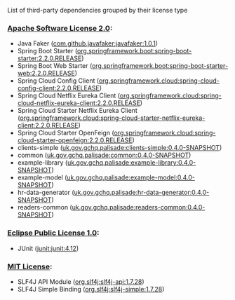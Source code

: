 List of third-party dependencies grouped by their license type

### [Apache Software License 2.0](./licenses/apache_software_license_2.0.txt):
* Java Faker ([com.github.javafaker:javafaker:1.0.1](http://github.com/DiUS/java-faker))
* Spring Boot Starter ([org.springframework.boot:spring-boot-starter:2.2.0.RELEASE](https://projects.spring.io/spring-boot/#/spring-boot-parent/spring-boot-starters/spring-boot-starter))
* Spring Boot Web Starter ([org.springframework.boot:spring-boot-starter-web:2.2.0.RELEASE](https://projects.spring.io/spring-boot/#/spring-boot-parent/spring-boot-starters/spring-boot-starter-web))
* Spring Cloud Config Client ([org.springframework.cloud:spring-cloud-config-client:2.2.0.RELEASE](https://spring.io))
* Spring Cloud Netflix Eureka Client ([org.springframework.cloud:spring-cloud-netflix-eureka-client:2.2.0.RELEASE](https://spring.io/spring-cloud/spring-cloud-netflix/spring-cloud-netflix-eureka-client))
* Spring Cloud Starter Netflix Eureka Client ([org.springframework.cloud:spring-cloud-starter-netflix-eureka-client:2.2.0.RELEASE](https://projects.spring.io/spring-cloud))
* Spring Cloud Starter OpenFeign ([org.springframework.cloud:spring-cloud-starter-openfeign:2.2.0.RELEASE](https://projects.spring.io/spring-cloud))
* clients-simple ([uk.gov.gchq.palisade:clients-simple:0.4.0-SNAPSHOT](https://github.com/gchq/Palisade-clients/tree/develop/clients-simple))
* common ([uk.gov.gchq.palisade:common:0.4.0-SNAPSHOT](https://github.com/gchq/Palisade-common))
* example-library ([uk.gov.gchq.palisade:example-library:0.4.0-SNAPSHOT](https://github.com/gchq/Palisade-examples/tree/develop/example-library))
* example-model ([uk.gov.gchq.palisade:example-model:0.4.0-SNAPSHOT](https://github.com/gchq/Palisade-examples/tree/develop/example-model))
* hr-data-generator ([uk.gov.gchq.palisade:hr-data-generator:0.4.0-SNAPSHOT](https://github.com/gchq/Palisade-examples/tree/develop/hr-data-generator))
* readers-common ([uk.gov.gchq.palisade:readers-common:0.4.0-SNAPSHOT](https://github.com/gchq/Palisade-readers/tree/develop/readers-common))

### [Eclipse Public License 1.0](./licenses/eclipse_public_license_1.0.html):
* JUnit ([junit:junit:4.12](http://junit.org))

### [MIT License](./licenses/mit_license.txt):
* SLF4J API Module ([org.slf4j:slf4j-api:1.7.28](http://www.slf4j.org))
* SLF4J Simple Binding ([org.slf4j:slf4j-simple:1.7.28](http://www.slf4j.org))

